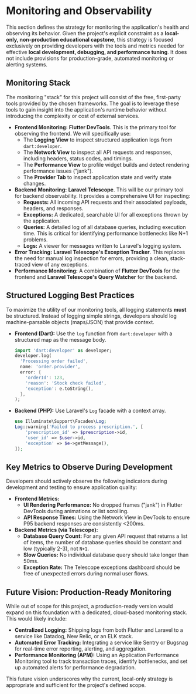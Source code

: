 # Monitoring and Observability

This section defines the strategy for monitoring the application's health and observing its behavior. Given the project's explicit constraint as a **local-only, non-production educational capstone**, this strategy is focused exclusively on providing developers with the tools and metrics needed for effective **local development, debugging, and performance tuning**. It does not include provisions for production-grade, automated monitoring or alerting systems.

## Monitoring Stack

The monitoring "stack" for this project will consist of the free, first-party tools provided by the chosen frameworks. The goal is to leverage these tools to gain insight into the application's runtime behavior without introducing the complexity or cost of external services.

*   **Frontend Monitoring:** **Flutter DevTools**. This is the primary tool for observing the frontend. We will specifically use:
    *   The **Logging View** to inspect structured application logs from `dart:developer`.
    *   The **Network View** to inspect all API requests and responses, including headers, status codes, and timings.
    *   The **Performance View** to profile widget builds and detect rendering performance issues ("jank").
    *   The **Provider Tab** to inspect application state and verify state changes.
*   **Backend Monitoring:** **Laravel Telescope**. This will be our primary tool for backend observability. It provides a comprehensive UI for inspecting:
    *   **Requests:** All incoming API requests and their associated payloads, headers, and responses.
    *   **Exceptions:** A dedicated, searchable UI for all exceptions thrown by the application.
    *   **Queries:** A detailed log of all database queries, including execution time. This is critical for identifying performance bottlenecks like N+1 problems.
    *   **Logs:** A viewer for messages written to Laravel's logging system.
*   **Error Tracking:** **Laravel Telescope's Exception Tracker**. This replaces the need for manual log inspection for errors, providing a clean, stack-traced view of any exceptions.
*   **Performance Monitoring:** A combination of **Flutter DevTools** for the frontend and **Laravel Telescope's Query Watcher** for the backend.

## Structured Logging Best Practices

To maximize the utility of our monitoring tools, all logging statements **must** be structured. Instead of logging simple strings, developers should log machine-parsable objects (maps/JSON) that provide context.

*   **Frontend (Dart):** Use the `log` function from `dart:developer` with a structured map as the message body.
    ```dart
    import 'dart:developer' as developer;
    developer.log(
      'Processing order failed',
      name: 'order.provider',
      error: {
        'orderId': 123,
        'reason': 'Stock check failed',
        'exception': e.toString(),
      },
    );
    ```
*   **Backend (PHP):** Use Laravel's `Log` facade with a context array.
    ```php
    use Illuminate\Support\Facades\Log;
    Log::warning('Failed to process prescription.', [
        'prescription_id' => $prescription->id,
        'user_id' => $user->id,
        'exception' => $e->getMessage(),
    ]);
    ```

## Key Metrics to Observe During Development

Developers should actively observe the following indicators during development and testing to ensure application quality:

*   **Frontend Metrics:**
    *   **UI Rendering Performance:** No dropped frames ("jank") in Flutter DevTools during animations or list scrolling.
    *   **API Response Times:** Using the Network View in DevTools to ensure P95 backend responses are consistently <200ms.
*   **Backend Metrics (via Telescope):**
    *   **Database Query Count:** For any given API request that returns a list of items, the number of database queries should be constant and low (typically 2-3), not `N+1`.
    *   **Slow Queries:** No individual database query should take longer than 50ms.
    *   **Exception Rate:** The Telescope exceptions dashboard should be free of unexpected errors during normal user flows.

## Future Vision: Production-Ready Monitoring

While out of scope for this project, a production-ready version would expand on this foundation with a dedicated, cloud-based monitoring stack. This would likely include:

*   **Centralized Logging:** Shipping logs from both Flutter and Laravel to a service like Datadog, New Relic, or an ELK stack.
*   **Automated Error Tracking:** Integrating a service like Sentry or Bugsnag for real-time error reporting, alerting, and aggregation.
*   **Performance Monitoring (APM):** Using an Application Performance Monitoring tool to track transaction traces, identify bottlenecks, and set up automated alerts for performance degradation.

This future vision underscores why the current, local-only strategy is appropriate and sufficient for the project's defined scope.